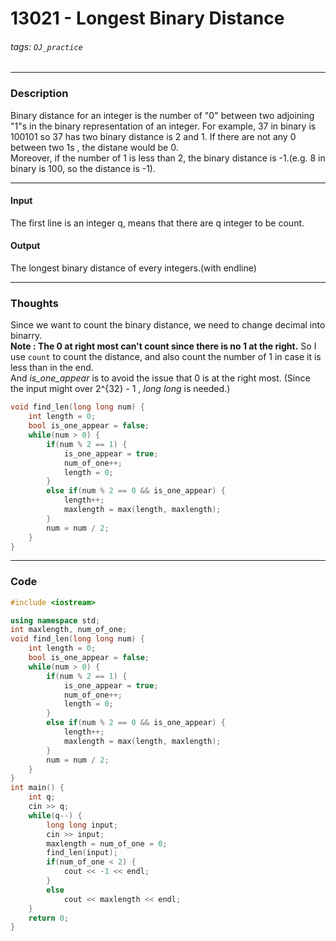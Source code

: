 # 13021 - Longest Binary Distance

###### tags: `OJ_practice`

---

### Description

Binary distance for an integer is the number of "0" between two adjoining "1"s in the binary representation of an integer. For example, 37 in binary is 100101 so 37 has two binary distance is 2 and 1. If there are not any $0$ between two 1s , the distane would be 0.  
Moreover, if the number of 1 is less than 2, the binary distance is -1.(e.g. 8 in binary is 100, so the distance is -1).

----

#### Input

The first line is an integer q, means that there are q integer to be count.

#### Output

The longest binary distance of every integers.(with endline)

---

### Thoughts 

Since we want to count the binary distance, we need to change decimal into binarry.  
**Note : The 0 at right most can't count since there is no 1 at the right.**
So I use `count` to count the distance, and also count the number of $1$ in case it is less than in the end.  
And *is_one_appear* is to avoid the issue that 0 is at the right most.
(Since the input might over 2^{32} - 1 , *long long* is needed.)
```c++
void find_len(long long num) {
    int length = 0;
    bool is_one_appear = false;
    while(num > 0) {
        if(num % 2 == 1) {
            is_one_appear = true;
            num_of_one++;
            length = 0;
        }
        else if(num % 2 == 0 && is_one_appear) {
            length++;
            maxlength = max(length, maxlength);
        }
        num = num / 2;
    }
}
```

---

### Code

```c++
#include <iostream>

using namespace std;
int maxlength, num_of_one;
void find_len(long long num) {
    int length = 0;
    bool is_one_appear = false;
    while(num > 0) {
        if(num % 2 == 1) {
            is_one_appear = true;
            num_of_one++;
            length = 0;
        }
        else if(num % 2 == 0 && is_one_appear) {
            length++;
            maxlength = max(length, maxlength);
        }
        num = num / 2;
    }
}
int main() {
    int q;
    cin >> q;
    while(q--) {
        long long input;
        cin >> input;
        maxlength = num_of_one = 0;
        find_len(input);
        if(num_of_one < 2) {
            cout << -1 << endl;
        }
        else 
            cout << maxlength << endl;
    }
    return 0;
}

```
